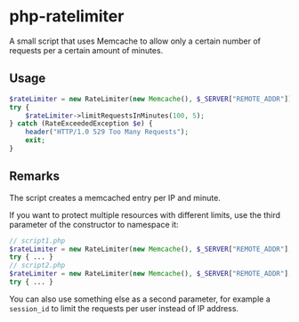 php-ratelimiter
===============

A small script that uses Memcache to allow only a certain number of requests per a certain amount of minutes.

Usage
-----

```php
$rateLimiter = new RateLimiter(new Memcache(), $_SERVER["REMOTE_ADDR"]);
try {
	$rateLimiter->limitRequestsInMinutes(100, 5);
} catch (RateExceededException $e) {
	header("HTTP/1.0 529 Too Many Requests");
	exit;
}
```

Remarks
-------

The script creates a memcached entry per IP and minute.

If you want to protect multiple resources with different limits, use the third parameter of the constructor to namespace it:

```php
// script1.php
$rateLimiter = new RateLimiter(new Memcache(), $_SERVER["REMOTE_ADDR"], "script1");
try { ... }
// script2.php
$rateLimiter = new RateLimiter(new Memcache(), $_SERVER["REMOTE_ADDR"], "script2");
try { ... }
```

You can also use something else as a second parameter, for example a `session_id` to limit the requests per user instead of IP address.
